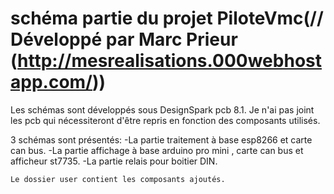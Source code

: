 ﻿
# schéma  partie du projet PiloteVmc(// Développé par Marc Prieur (http://mesrealisations.000webhostapp.com/))

Les schémas sont développés sous DesignSpark pcb 8.1.
Je n'ai pas joint les pcb qui nécessiteront d'être repris en fonction des composants utilisés.

3 schémas sont présentés:
	-La partie traitement à base esp8266 et carte can bus.
	-La partie affichage à base arduino pro mini , carte can bus et afficheur st7735.
	-La partie relais pour boitier DIN.
	
	Le dossier user contient les composants ajoutés.
	
	

